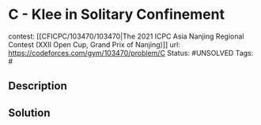 # C - Klee in Solitary Confinement

contest: [[CFICPC/103470/103470|The 2021 ICPC Asia Nanjing Regional Contest (XXII Open Cup, Grand Prix of Nanjing)]]
url: https://codeforces.com/gym/103470/problem/C
Status: #UNSOLVED
Tags: #

## Description

## Solution

